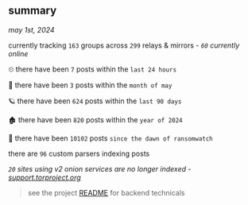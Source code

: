 
## summary
_may 1st, 2024_

currently tracking `163` groups across `299` relays & mirrors - _`60` currently online_

⏲ there have been `7` posts within the `last 24 hours`

🦈 there have been `3` posts within the `month of may`

🪐 there have been `624` posts within the `last 90 days`

🏚 there have been `820` posts within the `year of 2024`

🦕 there have been `10102` posts `since the dawn of ransomwatch`

there are `96` custom parsers indexing posts

_`20` sites using v2 onion services are no longer indexed - [support.torproject.org](https://support.torproject.org/onionservices/v2-deprecation/)_

> see the project [README](https://github.com/joshhighet/ransomwatch#ransomwatch--) for backend technicals
